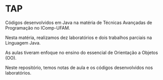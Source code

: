 # TAP
Códigos desenvolvidos em Java na matéria de Técnicas Avançadas de Programação no IComp-UFAM.

Nesta matéria, realizamos dez laboratórios e dois trabalhos parciais na Linguagem Java.

As aulas tiveram enfoque no ensino do essencial de Orientação a Objetos (OO).

Neste repositório, temos notas de aula e os códigos desenvolvidos nos laboratórios.
